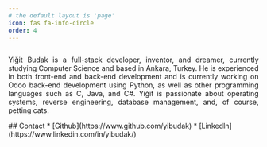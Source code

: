 ```yaml
---
# the default layout is 'page'
icon: fas fa-info-circle
order: 4
---
```

<div style="display: flex; flex-direction: row; align-items: center;">
  <div style="flex: 4;">
    <p style="text-align: justify;">Yiğit Budak is a full-stack developer, inventor, and dreamer, currently studying Computer Science and based in Ankara, Turkey. He is experienced in both front-end and back-end development and is currently working on Odoo back-end development using Python, as well as other programming languages such as C, Java, and C#. Yiğit is passionate about operating systems, reverse engineering, database management, and, of course, petting cats.</p>
  </div>
</div>
## Contact
*	[Github](https://www.github.com/yibudak)
*	[LinkedIn](https://www.linkedin.com/in/yibudak/)
